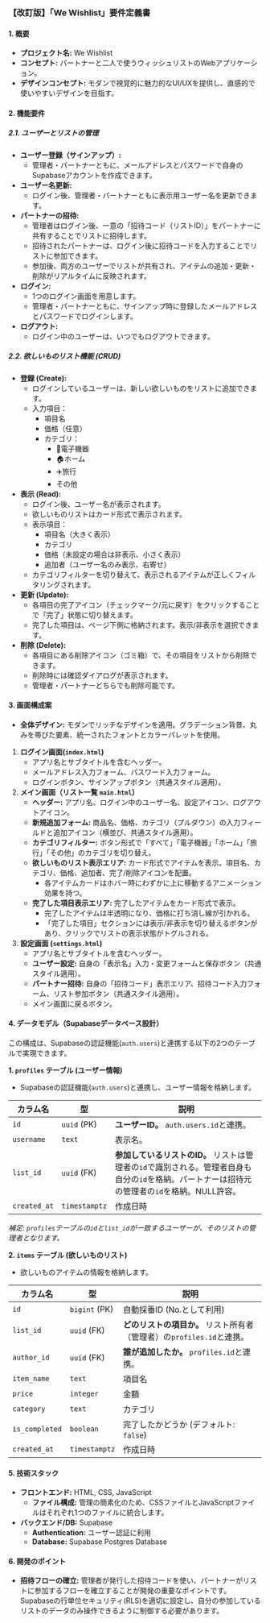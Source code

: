 ### **【改訂版】「We Wishlist」要件定義書**

#### 1. 概要
- **プロジェクト名:** We Wishlist
- **コンセプト:**
  パートナーと二人で使うウィッシュリストのWebアプリケーション。
- **デザインコンセプト:**
  モダンで視覚的に魅力的なUI/UXを提供し、直感的で使いやすいデザインを目指す。

#### 2. 機能要件

##### 2.1. ユーザーとリストの管理
- **ユーザー登録（サインアップ）:**
    - 管理者・パートナーともに、メールアドレスとパスワードで自身のSupabaseアカウントを作成できます。
- **ユーザー名更新:**
    - ログイン後、管理者・パートナーともに表示用ユーザー名を更新できます。
- **パートナーの招待:**
    - 管理者はログイン後、一意の「招待コード（リストID）」をパートナーに共有することでリストに招待します。
    - 招待されたパートナーは、ログイン後に招待コードを入力することでリストに参加できます。
    - 参加後、両方のユーザーでリストが共有され、アイテムの追加・更新・削除がリアルタイムに反映されます。
- **ログイン:**
    - 1つのログイン画面を用意します。
    - 管理者・パートナーともに、サインアップ時に登録したメールアドレスとパスワードでログインします。
- **ログアウト:**
    - ログイン中のユーザーは、いつでもログアウトできます。

##### 2.2. 欲しいものリスト機能 (CRUD)
- **登録 (Create):**
    - ログインしているユーザーは、新しい欲しいものをリストに追加できます。
    - 入力項目： 
        - 項目名
        - 価格（任意）
        - カテゴリ：
          - 📱電子機器
          - 🏠️ホーム
          - ✈️旅行
          - その他
- **表示 (Read):**
    - ログイン後、ユーザー名が表示されます。
    - 欲しいものリストはカード形式で表示されます。
    - 表示項目：
        - 項目名（大きく表示）
        - カテゴリ
        - 価格（未設定の場合は非表示、小さく表示）
        - 追加者（ユーザー名のみ表示、右寄せ）
    - カテゴリフィルターを切り替えて、表示されるアイテムが正しくフィルタリングされます。
- **更新 (Update):**
    - 各項目の完了アイコン（チェックマーク/元に戻す）をクリックすることで「完了」状態に切り替えます。
    - 完了した項目は、ページ下側に格納されます。表示/非表示を選択できます。
- **削除 (Delete):**
    - 各項目にある削除アイコン（ゴミ箱）で、その項目をリストから削除できます。
    - 削除時には確認ダイアログが表示されます。
    - 管理者・パートナーどちらでも削除可能です。

#### 3. 画面構成案
- **全体デザイン:** モダンでリッチなデザインを適用。グラデーション背景、丸みを帯びた要素、統一されたフォントとカラーパレットを使用。

1.  **ログイン画面(`index.html`)**
    - アプリ名とサブタイトルを含むヘッダー。
    - メールアドレス入力フォーム、パスワード入力フォーム。
    - ログインボタン、サインアップボタン（共通スタイル適用）。
2.  **メイン画面（リスト一覧 `main.html`）**
    - **ヘッダー:** アプリ名、ログイン中のユーザー名、設定アイコン、ログアウトアイコン。
    - **新規追加フォーム:** 商品名、価格、カテゴリ（プルダウン）の入力フィールドと追加アイコン（横並び、共通スタイル適用）。
    - **カテゴリフィルター:** ボタン形式で「すべて」「電子機器」「ホーム」「旅行」「その他」のカテゴリを切り替え。
    - **欲しいものリスト表示エリア:** カード形式でアイテムを表示。項目名、カテゴリ、価格、追加者、完了/削除アイコンを配置。
        - 各アイテムカードはホバー時にわずかに上に移動するアニメーション効果を持つ。
    - **完了した項目表示エリア:** 完了したアイテムをカード形式で表示。
        - 完了したアイテムは半透明になり、価格に打ち消し線が引かれる。
        - 「完了した項目」セクションには表示/非表示を切り替えるボタンがあり、クリックでリストの表示状態がトグルされる。
3.  **設定画面 (`settings.html`)**
    - アプリ名とサブタイトルを含むヘッダー。
    - **ユーザー設定:** 自身の「表示名」入力・変更フォームと保存ボタン（共通スタイル適用）。
    - **パートナー招待:** 自身の「招待コード」表示エリア、招待コード入力フォーム、リスト参加ボタン（共通スタイル適用）。
    - メイン画面に戻るボタン。

#### 4. データモデル（Supabaseデータベース設計）

この構成は、Supabaseの認証機能(`auth.users`)と連携する以下の2つのテーブルで実現できます。

**1. `profiles` テーブル (ユーザー情報)**
   - Supabaseの認証機能(`auth.users`)と連携し、ユーザー情報を格納します。

| カラム名          | 型            | 説明                                                       |
|-------------------|---------------|------------------------------------------------------------|
| `id`              | `uuid` (PK)   | **ユーザーID。** `auth.users.id`と連携。                   |
| `username`        | `text`        | 表示名。                                                   |
| `list_id`         | `uuid` (FK)   | **参加しているリストのID。** リストは管理者の`id`で識別される。管理者自身も自分の`id`を格納。パートナーは招待元の管理者の`id`を格納。NULL許容。 |
| `created_at`      | `timestamptz` | 作成日時                                                   |

*補足: `profiles`テーブルの`id`と`list_id`が一致するユーザーが、そのリストの管理者となります。*

**2. `items` テーブル (欲しいものリスト)**
   - 欲しいものアイテムの情報を格納します。

| カラム名       | 型            | 説明                                     |
|----------------|---------------|------------------------------------------|
| `id`           | `bigint` (PK) | 自動採番ID (No.として利用)               |
| `list_id`      | `uuid` (FK)   | **どのリストの項目か。** リスト所有者（管理者）の`profiles.id`と連携。 |
| `author_id`    | `uuid` (FK)   | **誰が追加したか。** `profiles.id`と連携。   |
| `item_name`    | `text`        | 項目名                                   |
| `price`        | `integer`     | 金額                                     |
| `category`     | `text`        | カテゴリ                                 |
| `is_completed` | `boolean`     | 完了したかどうか (デフォルト: `false`)   |
| `created_at`   | `timestamptz` | 作成日時                                 |

#### 5. 技術スタック
- **フロントエンド:** HTML, CSS, JavaScript
  - **ファイル構成:** 管理の簡素化のため、CSSファイルとJavaScriptファイルはそれぞれ1つのファイルに統合します。
- **バックエンド/DB:** Supabase
    - **Authentication:** ユーザー認証に利用
    - **Database:** Supabase Postgres Database

#### 6. 開発のポイント
- **招待フローの確立:** 管理者が発行した招待コードを使い、パートナーがリストに参加するフローを確立することが開発の重要なポイントです。Supabaseの行単位セキュリティ(RLS)を適切に設定し、自分の参加しているリストのデータのみ操作できるように制御する必要があります。